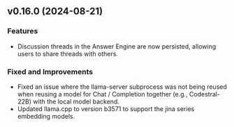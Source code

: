 ## v0.16.0 (2024-08-21)

### Features

* Discussion threads in the Answer Engine are now persisted, allowing users to share threads with others.

### Fixed and Improvements

* Fixed an issue where the llama-server subprocess was not being reused when reusing a model for Chat / Completion together (e.g., Codestral-22B) with the local model backend.
* Updated llama.cpp to version b3571 to support the jina series embedding models.
